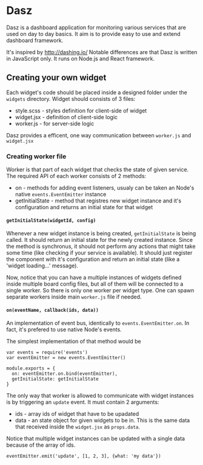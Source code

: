 # Dasz

Dasz is a dashboard application for monitoring various services that are used on day to day basics.
It aim is to provide easy to use and extend dashboard framework.

It's inspired by http://dashing.io/
Notable differences are that Dasz is written in JavaScript only. It runs on Node.js and React framework.

## Creating your own widget

Each widget's code should be placed inside a designed folder under the `widgets` directory.
Widget should consists of 3 files:

* style.scss - styles definition for client-side of widget
* widget.jsx - definition of client-side logic
* worker.js - for server-side logic

Dasz provides a efficent, one way communication between `worker.js` and `widget.jsx`

### Creating worker file

Worker is that part of each widget that checks the state of given service.
The required API of each worker consists of 2 methods:

* on - methods for adding event listeners, usualy can be taken an Node's native `events.EventEmitter` instance
* getInitialState - method that registres new widget instance and it's configuration and returns an initial state for that widget

#### `getInitialState(widgetId, config)`

Whenever a new widget instance is being created, `getInitialState` is being called. It should return an initial state for the newly created instance. Since the method is synchronus, it should not perform any actions that might take some time (like checking if your service is available). It should just register the component with it's configuration and return an initial state (like a 'widget loading...' message).

Now, notice that you can have a multiple instances of widgets defined inside multiple board config files, but all of them will be connected to a single worker. So there is only one worker per widget type. One can spawn separate workers inside main `worker.js` file if needed.

#### `on(eventName, callback(ids, data))`

An implementation of event bus, identically to `events.EventEmitter.on`. In fact, it's prefered to use native Node's events.

The simplest implementation of that method would be

    var events = require('events')
    var eventEmitter = new events.EventEmitter()

    module.exports = {
      on: eventEmitter.on.bind(eventEmitter),
      getInitialState: getInitialState
    }

The only way that worker is allowed to communicate with widget instances is by triggering an `update` event. It must contain 2 arguments:

* ids - array ids of widget that have to be upadated
* data - an state object for given widgets to be in. This is the same data that received inside the `widget.jsx` as `props.data`.

Notice that multiple widget instances can be updated with a single data because of the array of ids.

    eventEmitter.emit('update', [1, 2, 3], {what: 'my data'})
